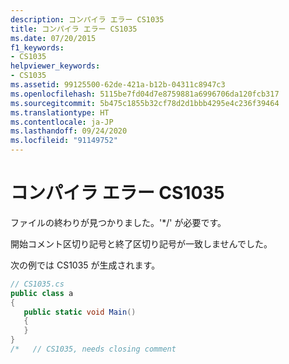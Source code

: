 ```yaml
---
description: コンパイラ エラー CS1035
title: コンパイラ エラー CS1035
ms.date: 07/20/2015
f1_keywords:
- CS1035
helpviewer_keywords:
- CS1035
ms.assetid: 99125500-62de-421a-b12b-04311c8947c3
ms.openlocfilehash: 5115be7fd04d7e8759881a6996706da120fcb317
ms.sourcegitcommit: 5b475c1855b32cf78d2d1bbb4295e4c236f39464
ms.translationtype: HT
ms.contentlocale: ja-JP
ms.lasthandoff: 09/24/2020
ms.locfileid: "91149752"
---
```

# <a name="compiler-error-cs1035"></a>コンパイラ エラー CS1035

ファイルの終わりが見つかりました。'*/' が必要です。  
  
 開始コメント区切り記号と終了区切り記号が一致しませんでした。  
  
 次の例では CS1035 が生成されます。  
  
```csharp  
// CS1035.cs  
public class a  
{  
   public static void Main()  
   {  
   }  
}  
/*   // CS1035, needs closing comment  
```
